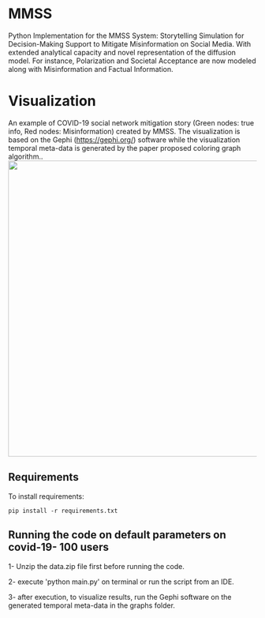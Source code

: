 # MMSS

Python Implementation for the MMSS System: Storytelling Simulation for Decision-Making Support to Mitigate Misinformation on Social Media. With extended analytical capacity and novel representation of the diffusion model. For instance, Polarization and Societal Acceptance are now modeled along with Misinformation and Factual Information.

# Visualization

An example of COVID-19 social network mitigation story (Green nodes: true info, Red nodes: Misinformation) created by MMSS. The visualization is based on the Gephi (https://gephi.org/) software while the visualization temporal meta-data is generated by the paper proposed coloring graph algorithm..
<img src="social_network.gif" width="600" height="600"/>

## Requirements

To install requirements:

```setup
pip install -r requirements.txt
```

## Running the code on default parameters on covid-19- 100 users
1- Unzip the data.zip file first before running the code.

2- execute 'python main.py' on terminal or run the script from an IDE.

3- after execution, to visualize results, run the Gephi software on the generated temporal meta-data in the graphs folder.


